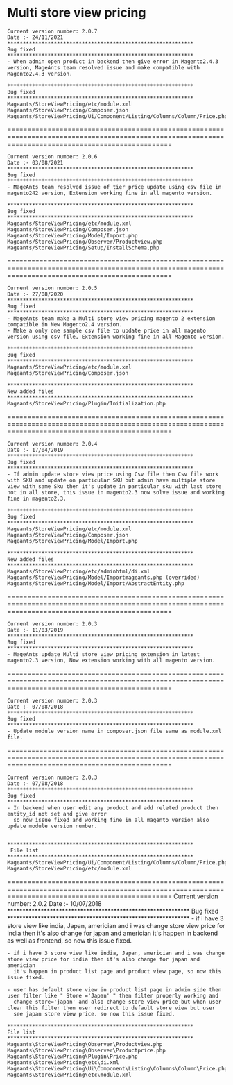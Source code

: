 # Multi store view pricing

	Current version number: 2.0.7
	Date :- 24/11/2021
	************************************************************
 	Bug fixed
	************************************************************
	- When admin open product in backend then give error in Magento2.4.3 version, MageAnts team resolved issue and make compatible with Magento2.4.3 version.

	************************************************************
 	Bug fixed
	************************************************************
	Mageants/StoreViewPricing/etc/module.xml
	Mageants/StoreViewPricing/Composer.json
	Mageants/StoreViewPricing/Ui/Component/Listing/Columns/Column/Price.php

=====================================================================================================================================================

	Current version number: 2.0.6
	Date :- 03/08/2021
	************************************************************
 	Bug fixed
	************************************************************
	- MageAnts team resolved issue of tier price update using csv file in magento242 version, Extension working fine in all magento version.

	************************************************************
 	Bug fixed
	************************************************************
	Mageants/StoreViewPricing/etc/module.xml
	Mageants/StoreViewPricing/Composer.json
	Mageants/StoreViewPricing/Model/Import.php
	Mageants/StoreViewPricing/Observer/Productview.php
	Mageants/StoreViewPricing/Setup/InstallSchema.php

=====================================================================================================================================================

	Current version number: 2.0.5
	Date :- 27/08/2020
	************************************************************
 	Bug fixed
	************************************************************
	- MageAnts team make a Multi store view pricing magento 2 extension compatible in New Magento2.4 version.
	- Make a only one sample csv file to update price in all magento version using csv file, Extension working fine in all Magento version.

	************************************************************
 	Bug fixed
	************************************************************
	Mageants/StoreViewPricing/etc/module.xml
	Mageants/StoreViewPricing/Composer.json

	************************************************************
 	New added files
	************************************************************
	Mageants/StoreViewPricing/Plugin/Initialization.php

=====================================================================================================================================================


	Current version number: 2.0.4
	Date :- 17/04/2019
	************************************************************
 	Bug fixed
	************************************************************
	- If admin update store view price using Csv file then Csv file work with SKU and update on particular SKU but admin have multiple store view with same Sku then it's update in particular sku with last store not in all store, this issue in magento2.3 now solve issue and working fine in magento2.3.

	************************************************************
 	Bug fixed
	************************************************************
	Mageants/StoreViewPricing/etc/module.xml
	Mageants/StoreViewPricing/Composer.json
	Mageants/StoreViewPricing/Model/Import.php

	************************************************************
 	New added files
	************************************************************
	Mageants/StoreViewPricing/etc/adminhtml/di.xml
	Mageants/StoreViewPricing/Model/Importmageants.php (overrided)
	Mageants/StoreViewPricing/Model/Import/AbstractEntity.php

=====================================================================================================================================================

	Current version number: 2.0.3
	Date :- 11/03/2019
	************************************************************
 	Bug fixed
	************************************************************
	- MageAnts update Multi store view pricing extension in latest magento2.3 version, Now extension working with all magento version.

=====================================================================================================================================================

	Current version number: 2.0.3
	Date :- 07/08/2018
	************************************************************
 	Bug fixed
	************************************************************
	- Update module version name in composer.json file same as module.xml file.

=====================================================================================================================================================


	Current version number: 2.0.3
	Date :- 07/08/2018
	************************************************************
    Bug fixed
	************************************************************
	- In backend when user edit any product and add releted product then entity_id not set and give error
	  so now issue fixed and working fine in all magento version also update module version number.
	  
	
	************************************************************
	 File list
	************************************************************
	Mageants/StoreViewPricing/Ui/Component/Listing/Columns/Column/Price.php
	Mageants/StoreViewPricing/etc/module.xml

=====================================================================================================================================================
	Current version number: 2.0.2
	Date :- 10/07/2018
	************************************************************
    Bug fixed
	************************************************************
	- if i have 3 store view like india, Japan, americian and i was change store view price for india then it's also change for japan and americian 
	  it's happen in backend as well as frontend, so now this issue fixed.
	  
	- if i have 3 store view like india, Japan, americian and i was change store view price for india then it's also change for japan and americian 
	  it's happen in product list page and product view page, so now this issue fixed.
	  
	- user has default store view in product list page in admin side then user filter like " Store ='Japan' " then filter properly working and 
	  change store='japan' and also change store view price but when user clear this filter then user redirect to default store view but user 
	  see japan store view price. so now this issue fixed.
	
	************************************************************
	File list
	************************************************************
	Mageants\StoreViewPricing\Observer\Productview.php
	Mageants\StoreViewPricing\Observer\Productprice.php
	Mageants\StoreViewPricing\Plugin\Price.php
	Mageants\StoreViewPricing\etc\di.xml
	Mageants\StoreViewPricing\Ui\Component\Listing\Columns\Column\Price.php
	Mageants\StoreViewPricing\etc\module.xml
